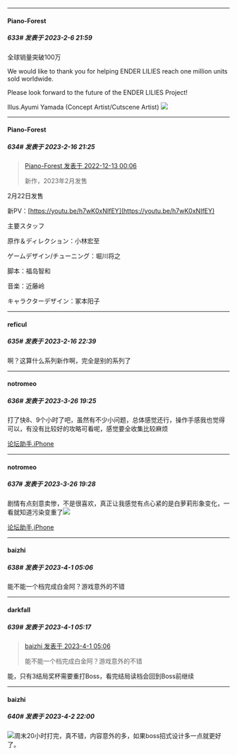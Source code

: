 
*****

####  Piano-Forest  
##### 633#       发表于 2023-2-6 21:59

全球销量突破100万

We would like to thank you for helping ENDER LILIES reach one million units sold worldwide.

Please look forward to the future of the ENDER LILIES Project!

Illus.Ayumi Yamada (Concept Artist/Cutscene Artist)
<img src="https://p.sda1.dev/9/4ecca674c1d4377a6aac9a4b45531a88/20230206_215303.jpg" referrerpolicy="no-referrer">

*****

####  Piano-Forest  
##### 634#       发表于 2023-2-16 21:25

<blockquote><a href="httphttps://bbs.saraba1st.com/2b/forum.php?mod=redirect&amp;goto=findpost&amp;pid=58913774&amp;ptid=1977343" target="_blank">Piano-Forest 发表于 2022-12-13 00:06</a>

新作，2023年2月发售</blockquote>
2月22日发售

新PV：[https://youtu.be/h7wK0xNIfEY](https://youtu.be/h7wK0xNIfEY)

主要スタッフ

原作＆ディレクション：小林宏至

ゲームデザイン/チューニング：堀川将之

脚本：福岛智和

音楽：近藤岭

キャラクターデザイン：冢本阳子


*****

####  reficul  
##### 635#       发表于 2023-2-16 22:39

啊？这算什么系列新作啊，完全是别的系列了

*****

####  notromeo  
##### 636#       发表于 2023-3-26 19:25

打了快8、9个小时了吧，虽然有不少小问题，总体感觉还行，操作手感我也觉得可以，有没有比较好的攻略可看呢，感觉要全收集比较麻烦

[论坛助手,iPhone](https://bbs.saraba1st.com/2b/forum.php?mod=viewthread&amp;tid=2029836)

*****

####  notromeo  
##### 637#       发表于 2023-3-26 19:28

剧情有点刻意卖惨，不是很喜欢，真正让我感觉有点心紧的是白萝莉形象变化，一看就知道污染变重了<img src="https://static.saraba1st.com/image/smiley/face2017/149.png" referrerpolicy="no-referrer">

[论坛助手,iPhone](https://bbs.saraba1st.com/2b/forum.php?mod=viewthread&amp;tid=2029836)

*****

####  baizhi  
##### 638#       发表于 2023-4-1 05:06

能不能一个档完成白金阿？游戏意外的不错

*****

####  darkfall  
##### 639#       发表于 2023-4-1 05:17

<blockquote><a href="httphttps://bbs.saraba1st.com/2b/forum.php?mod=redirect&amp;goto=findpost&amp;pid=60293547&amp;ptid=1977343" target="_blank">baizhi 发表于 2023-4-1 05:06</a>

能不能一个档完成白金阿？游戏意外的不错</blockquote>
能，只有3结局奖杯需要重打Boss，看完结局读档会回到Boss前继续


*****

####  baizhi  
##### 640#       发表于 2023-4-2 22:00

<img src="https://static.saraba1st.com/image/smiley/face2017/045.png" referrerpolicy="no-referrer">周末20小时打完，真不错，内容意外的多，如果boss招式设计多一点就更好了。

